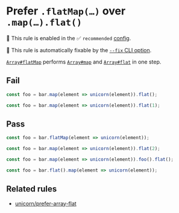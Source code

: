# Prefer `.flatMap(…)` over `.map(…).flat()`

💼 This rule is enabled in the ✅ `recommended` [config](https://github.com/es-tooling/eslint-plugin-unicorn-x#recommended-config).

🔧 This rule is automatically fixable by the [`--fix` CLI option](https://eslint.org/docs/latest/user-guide/command-line-interface#--fix).

<!-- end auto-generated rule header -->
<!-- Do not manually modify this header. Run: `npm run fix:eslint-docs` -->

[`Array#flatMap`](https://developer.mozilla.org/en-US/docs/Web/JavaScript/Reference/Global_Objects/Array/flatMap) performs [`Array#map`](https://developer.mozilla.org/en-US/docs/Web/JavaScript/Reference/Global_Objects/Array/map) and [`Array#flat`](https://developer.mozilla.org/en-US/docs/Web/JavaScript/Reference/Global_Objects/Array/flat) in one step.

## Fail

```js
const foo = bar.map(element => unicorn(element)).flat();
```

```js
const foo = bar.map(element => unicorn(element)).flat(1);
```

## Pass

```js
const foo = bar.flatMap(element => unicorn(element));
```

```js
const foo = bar.map(element => unicorn(element)).flat(2);
```

```js
const foo = bar.map(element => unicorn(element)).foo().flat();
```

```js
const foo = bar.flat().map(element => unicorn(element));
```

## Related rules

- [unicorn/prefer-array-flat](./prefer-array-flat.md)
